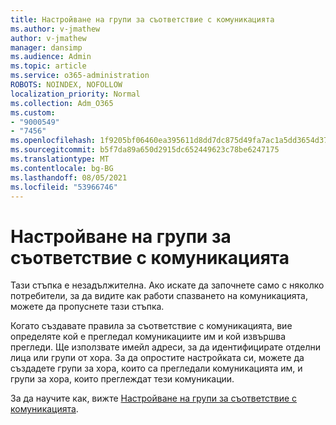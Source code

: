 ```yaml
---
title: Настройване на групи за съответствие с комуникацията
ms.author: v-jmathew
author: v-jmathew
manager: dansimp
ms.audience: Admin
ms.topic: article
ms.service: o365-administration
ROBOTS: NOINDEX, NOFOLLOW
localization_priority: Normal
ms.collection: Adm_O365
ms.custom:
- "9000549"
- "7456"
ms.openlocfilehash: 1f9205bf06460ea395611d8dd7dc875d49fa7ac1a5dd3654d372e670fb84e4fa
ms.sourcegitcommit: b5f7da89a650d2915dc652449623c78be6247175
ms.translationtype: MT
ms.contentlocale: bg-BG
ms.lasthandoff: 08/05/2021
ms.locfileid: "53966746"
---
```

# <a name="set-up-groups-for-communication-compliance"></a>Настройване на групи за съответствие с комуникацията

Тази стъпка е незадължителна. Ако искате да започнете само с няколко потребители, за да видите как работи спазването на комуникацията, можете да пропуснете тази стъпка.  
  
Когато създавате правила за съответствие с комуникацията, вие определяте кой е прегледал комуникациите им и кой извършва прегледи. Ще използвате имейл адреси, за да идентифицирате отделни лица или групи от хора. За да опростите настройката си, можете да създадете групи за хора, които са прегледали комуникацията им, и групи за хора, които преглеждат тези комуникации.  
  
За да научите как, вижте [Настройване на групи за съответствие с комуникацията](https://go.microsoft.com/fwlink/?linkid=2129594).
